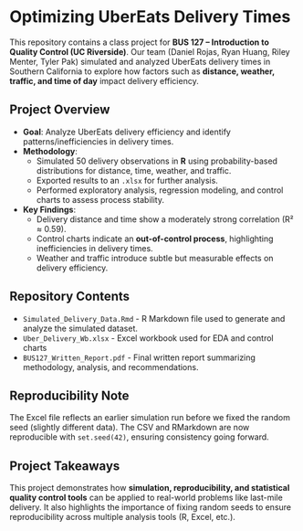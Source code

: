 # Optimizing UberEats Delivery Times  

This repository contains a class project for **BUS 127 – Introduction to Quality Control (UC Riverside)**. Our team (Daniel Rojas, Ryan Huang, Riley Menter, Tyler Pak) simulated and analyzed UberEats delivery times in Southern California to explore how factors such as **distance, weather, traffic, and time of day** impact delivery efficiency.  

## Project Overview  
- **Goal**: Analyze UberEats delivery efficiency and identify patterns/inefficiencies in delivery times.  
- **Methodology**:  
  - Simulated 50 delivery observations in **R** using probability-based distributions for distance, time, weather, and traffic.  
  - Exported results to an `.xlsx` for further analysis.  
  - Performed exploratory analysis, regression modeling, and control charts to assess process stability.  
- **Key Findings**:  
  - Delivery distance and time show a moderately strong correlation (R² ≈ 0.59).  
  - Control charts indicate an **out-of-control process**, highlighting inefficiencies in delivery times.  
  - Weather and traffic introduce subtle but measurable effects on delivery efficiency.  

## Repository Contents  
- `Simulated_Delivery_Data.Rmd` - R Markdown file used to generate and analyze the simulated dataset.  
- `Uber_Delivery_Wb.xlsx` - Excel workbook used for EDA and control charts  
- `BUS127_Written_Report.pdf` - Final written report summarizing methodology, analysis, and recommendations.  

## Reproducibility Note  
The Excel file reflects an earlier simulation run before we fixed the random seed (slightly different data). The CSV and RMarkdown are now reproducible with `set.seed(42)`, ensuring consistency going forward.  

## Project Takeaways  
This project demonstrates how **simulation, reproducibility, and statistical quality control tools** can be applied to real-world problems like last-mile delivery. It also highlights the importance of fixing random seeds to ensure reproducibility across multiple analysis tools (R, Excel, etc.).  

